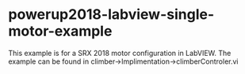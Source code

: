 # powerup2018-labview-single-motor-example

This example is for a SRX 2018 motor configuration in LabVIEW. 
The example can be found in climber->Implimentation->climberControler.vi
